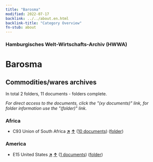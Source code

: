 ```yaml
---
title: "Barosma"
modified: 2022-07-17
backlink: ../../about.en.html
backlink-title: "Category Overview"
fn-stub: about
---
```


### Hamburgisches Welt-Wirtschafts-Archiv (HWWA)

# Barosma&#160; 







## Commodities/wares archives





In total 2 folders, 11 documents - folders complete.

_For direct access to the documents, click the "(xy documents)" link, for folder information use the "(folder)" link._



### Africa

- C93 Union of South Africa [**&nearr;**](../../../geo/i/141454/about.en.html "Union of South Africa (all folders)") [**&uarr;**](../../../geo/about.en.html#C93 "Country category system") (<a href="https://pm20.zbw.eu/iiifview/folder/wa/142041,141454" title="about: Barosma : Union of South Africa" target="_blank">10 documents</a>) ([folder](../../../../folder/wa/1420xx/142041/1414xx/141454/about.en.html))

### America

- E15 United States [**&nearr;**](../../../geo/i/141653/about.en.html "United States (all folders)") [**&uarr;**](../../../geo/about.en.html#E15 "Country category system") (<a href="https://pm20.zbw.eu/iiifview/folder/wa/142041,141653" title="about: Barosma : United States" target="_blank">1 documents</a>) ([folder](../../../../folder/wa/1420xx/142041/1416xx/141653/about.en.html))








